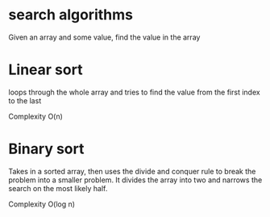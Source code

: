 # search algorithms
Given an array and some value, find the value in the array

# Linear sort
loops through the whole array and tries to find the value from the first index to the last

Complexity O(n)

# Binary sort
Takes in a sorted array, then uses the divide and conquer rule to break the problem into a smaller problem. It divides the array into two and narrows the search on the most likely half. 

Complexity O(log n)